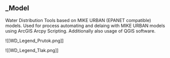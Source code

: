 
## _Model
Water Distribution Tools based on MIKE URBAN (EPANET compatible) models. Used for process automating and delaing with MIKE URBAN models using ArcGIS Arcpy Scripting. Additionally also usage of QGIS software.


![[WD_Legend_Prutok.png]]

![[WD_Legend_Tlak.png]]